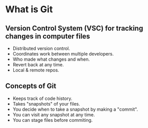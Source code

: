 # **What is Git**

## **Version Control System (VSC)** for tracking changes in computer files

-   Distributed version control.
-   Coordinates work between multiple developers.
-   Who made what changes and when.
-   Revert back at any time.
-   Local & remote repos.

## **Concepts of Git**

-   Keeps track of code history.
-   Takes "snapshots" of your files.
-   You decide when to take a snapshot by making a "commit".
-   You can visit any snapshot at any time.
-   You can stage files before commiting.
